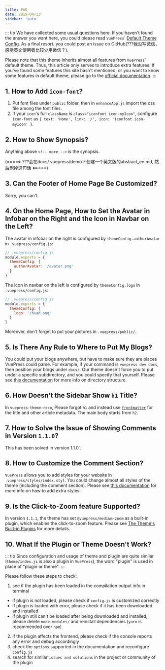 ```yaml
---
title: FAQ
date: 2019-04-13
sidebar: 'auto'
---
```


::: tip
We have collected some usual questions here. If you haven't found the answer you want here, you could please read `VuePress`' [Default Theme Config](https://v1.vuepress.vuejs.org/theme/default-theme-config.html). As a final resort, you could post an issue on GitHub(???我没写微信，感觉英文使用者比较少用微信？).

Please note that this theme inherits almost all features from `VuePress`' default theme. Thus, this article only serves to introduce extra features. If you've found some features this site hasn't mentioned, or you want to know some features in default theme, please go to the [official documentation](https://v1.vuepress.vuejs.org/theme/default-theme-config.html).
:::

## 1. How to Add `icon-font`?

1. Put font files under `public` folder, then in `enhanceApp.js` import the css file among the font files.
2. If your `icon`'s full `className` is `class="iconfont icon-myIcon"`, configure `icon-font` as `{ text: 'Home', link: '/', icon: 'iconfont icon-myIcon' }`.

## 2. How to Show Synopsis?

Anything above `<!-- more -->` is the synopsis.

<RecoDemo :collapse="true">
<template slot="code-markdown">
  <<< @/docs/.vuepress/demo/abstract.md
</template>
</RecoDemo>

(=====> ???会在docs/.vuepress/demo下创建一个英文版的abstract_en.md, 然后删掉这句话 <=====)

## 3. Can the Footer of Home Page Be Customized?

Sorry, you can't.

## 4. On the Home Page, How to Set the Avatar in Infobar on the Right and the Icon in Navbar on the Left?

The avatar in infobar on the right is configured by `themeConfig.authorAvatar` in `.vuepress/config.js`:

``` javascript
// .vuepress/config.js
module.exports = {
  themeConfig: {
    authorAvatar: '/avatar.png'
  }
}
```

The icon in navbar on the left is configured by `themeConfig.logo` in `.vuepress/config.js`:

``` javascript
// .vuepress/config.js
module.exports = {
  themeConfig: {
    logo: '/head.png'
  }
}
```

Moreover, don't forget to put your pictures in `.vuepress/public/`.

## 5. Is There Any Rule to Where to Put My Blogs?

You could put your blogs anywhere, but have to make sure they are places VuePress could parse. For example, if your command is `vuepress dev docs`, then position your blogs under `docs/`. Our theme doesn't force you to put under a specific subdirectory, and you could specify that yourself. Please see [this documentation](https://vuepress.vuejs.org/guide/directory-structure.html) for more info on directory structure.

## 6. How Doesn't the Sidebar Show `h1` Title?

In `vuepress-theme-reco`, Please forgot `h1` and instead use [`frontmatter`](https://vuepress.vuejs.org/guide/frontmatter.html#alternative-frontmatter-formats) for the title and other article metadata. The main body starts from `h2`.

## 7. How to Solve the Issue of Showing Comments in Version `1.1.0`?

This has been solved in version 1.1.0`.

## 8. How to Customize the Comment Section?

`VuePress` allows you to add styles for your website in `.vuepress/styles/index.styl`. You could change almost all styles of the theme (including the comment section). Please see [this documentation](https://vuepress.vuejs.org/config/#index-styl) for more info on how to add extra styles.

## 9. Is the Click-to-Zoom feature Supported?

In version `1.1.1`, the theme has set `@vuepress/medium-zoom` as a built-in plugin, which enables the click-to-zoom feature. Please see [The Theme's Built-in Plugins](../plugins/README.md#???) for more details.

## 10. What If the Plugin or Theme Doesn't Work?

::: tip
Since configuration and usage of theme and plugin are quite similar (`theme/index.js` is also a plugin in `VuePress`), the word "plugin" is used in place of "plugin or theme".
:::

Please follow these steps to check:

1. see if the plugin has been loaded in the compilation output info in terminal
  - if plugin is not loaded, please check if `config.js` is customized correctly
  - if plugin is loaded with error, please check if it has been downloaded and installed
  - if plugin still can't be loaded after being downloaded and installed, please delete `node-modules/` and reinstall dependencies (`yarn` is recommended over `npm`)
2. if the plugin affects the frontend, please check if the console reports any error and debug accordingly
3. check the `options` supported in the documentation and reconfigure `config.js`
4. search for similar `issues and solutions` in the project or community of the plugin
